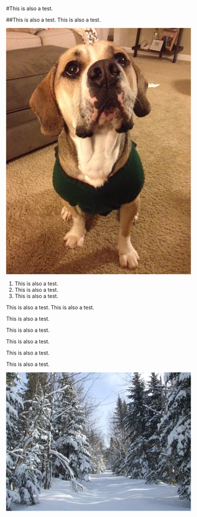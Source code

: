 #This is also a test.

##This is also a test.
This is also a test.

![Edgar](Edgar-sweater.png)

1. This is also a test.
2. This is also a test.
3. This is also a test.

This is also a test.
This is also a test.

This is also a test.

This is also a test.

This is also a test.

This is also a test.

This is also a test.

![snow forest](snow-forest.png)